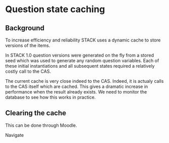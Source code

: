 # Question state caching

## Background ##

To increase efficiency and reliability STACK uses a dynamic cache to store versions of the items. 

In STACK 1.0 question versions were generated on the fly from a stored seed which was used to
generate any random question variables.  Each of these initial instantiations and all subsequent
states required a relatively costly call to the CAS.

The current cache is very close indeed to the CAS.  Indeed, it 
is actualy calls to the CAS itself which are cached.  This 
gives a dramatic increase in performance when the result 
already exists.  We need to monitor the database to see how 
this works in practice. 

## Clearing the cache ##

This can be done through Moodle.

Navigate 




